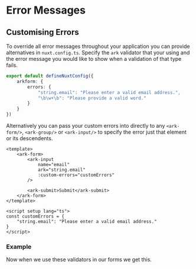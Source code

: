 <script setup>
import ExampleIframe from "../components/example-iframe.vue"
</script>

# Error Messages


## Customising Errors

To override all error messages throughout your application you can provide alternatives in `nuxt.config.ts`. Specify the `ark` validator that your using and the error message you would like to show when a validation of that type fails.

```typescript
export default defineNuxtConfig({
    arkform: {
        errors: {
            "string.email": "Please enter a valid email address.",
            "\b\w+\b": "Please provide a valid word."
        }
    }
})
```

Alternatively you can pass your custom errors into directly to any `<ark-form/>`, `<ark-group/>` or `<ark-input/>` to specify the error just that element or its descendents.

```vue
<template>
    <ark-form>
        <ark-input
            name="email"
            ark="string.email"
            :custom-errors="customErrors"
        />

        <ark-submit>Submit</ark-submit>
    </ark-form>
</template>

<script setup lang="ts">
const customErrors = {
    "string.email": "Please enter a valid email address."
}
</script>
```

### Example
Now when we use these validators in our forms we get this.

<ExampleIframe url="/errors/custom-errors" />

